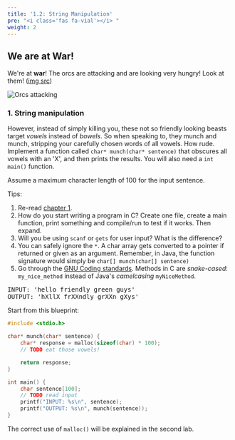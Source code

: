 ```yaml
---
title: '1.2: String Manipulation'
pre: "<i class='fas fa-vial'></i> "
weight: 2
---
```


## We are at War!

We're at **war**! The orcs are attacking and are looking very hungry! Look at them! ([img src](https://www.google.be/url?sa=i&rct=j&q=&esrc=s&source=images&cd=&cad=rja&uact=8&ved=2ahUKEwjmyPWi2N7jAhUIxoUKHWLZCmgQjhx6BAgBEAM&url=https%3A%2F%2Fwww.artstation.com%2Fartwork%2Fe5ZDb&psig=AOvVaw2XqhvpDcX5bqiky-tRoQaN&ust=1564646412604432))

![Orcs attacking](/img/labs/orcs.png)

### 1. String manipulation 

However, instead of simply killing you, these not so friendly looking beasts target _vowels_ instead of _bowels_. So when speaking to, they munch and munch, stripping your carefully chosen words of all vowels. How rude. Implement a function called `char* munch(char* sentence)` that obscures all vowels with an 'X', and then prints the results. You will also need a `int main()` function. 

Assume a maximum character length of 100 for the input sentence.

Tips:

1. Re-read [chapter 1](/ch1-c/).
2. How do you start writing a program in C? Create one file, create a main function, print something and compile/run to test if it works. Then expand. 
3. Will you be using `scanf` or `gets` for user input? What is the difference? 
4. You can safely ignore the `*`. A char array gets converted to a pointer if returned or given as an argument. Remember, in Java, the function signature would simply be `char[] munch(char[] sentence)`
5. Go through the [GNU Coding standards](https://www.gnu.org/prep/standards/html_node/Writing-C.html). Methods in C are _snake-cased_: `my_nice_method` instead of Java's _camelcasing_ `myNiceMethod`.

<pre>
INPUT: 'hello friendly green guys'
OUTPUT: 'hXllX frXXndly grXXn gXys'
</pre>

Start from this blueprint:

```C
#include <stdio.h>

char* munch(char* sentence) {
    char* response = malloc(sizeof(char) * 100);
    // TODO eat those vowels!

    return response;
}

int main() {
    char sentence[100];
    // TODO read input
    printf("INPUT: %s\n", sentence);
    printf("OUTPUT: %s\n", munch(sentence));
}
```

The correct use of `malloc()` will be explained in the second lab.


